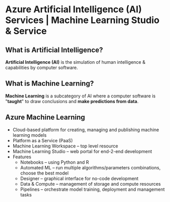 # Azure Artificial Intelligence (AI) Services | Machine Learning Studio & Service

## What is Artificial Intelligence?
**Artificial Intelligence (AI)** is the simulation of human intelligence & capabilities by computer software.

## What is Machine Learning?
**Machine Learning** is a subcategory of AI where a computer software is "**taught**" to draw conclusions and **make predictions from data**.

## Azure Machine Learning
- Cloud-based platform for creating, managing and publishing machine learning models
- Platform as a Service (PaaS)
- Machine Learning Workspace – top level resource
- Machine Learning Studio – web portal for end-2-end development
- Features
    - Notebooks – using Python and R
    - Automated ML – run multiple algorithms/parameters combinations, choose the best model
    - Designer – graphical interface for no-code development
    - Data & Compute – management of storage and compute resources
    - Pipelines – orchestrate model training, deployment and management tasks